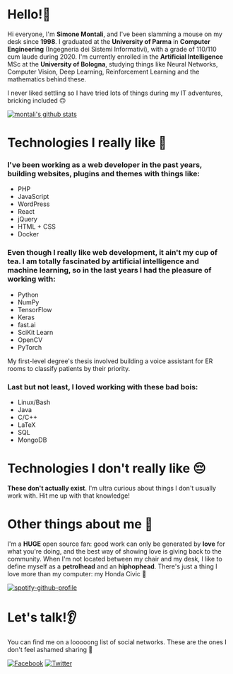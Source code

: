 # Hello!👋
Hi everyone, I'm **Simone Montali**, and I've been slamming a mouse on my desk since **1998**. I graduated at the **University of Parma** in **Computer Engineering** (Ingegneria dei Sistemi Informativi), with a grade of 110/110 cum laude during 2020. I'm currently enrolled in the **Artificial Intelligence** MSc at the **University of Bologna**, studying things like Neural Networks, Computer Vision, Deep Learning, Reinforcement Learning and the mathematics behind these.

I never liked settling so I have tried lots of things during my IT adventures, bricking included 🙃

[![montali's github stats](https://github-readme-stats.vercel.app/api?username=montali&count_private=true)](https://github.com/anuraghazra/github-readme-stats)

# Technologies I really like 🥰
### I've been working as a web developer in the past years, building websites, plugins and themes with things like:
* PHP
* JavaScript
* WordPress
* React
* jQuery
* HTML + CSS
* Docker
### Even though I really like web development, it ain't my cup of tea. I am totally fascinated by artificial intelligence and machine learning, so in the last years I had the pleasure of working with:
* Python
* NumPy
* TensorFlow
* Keras
* fast.ai 
* SciKit Learn
* OpenCV
* PyTorch

My first-level degree's thesis involved building a voice assistant for ER rooms to classify patients by their priority.
### Last but not least, I loved working with these bad bois:
* Linux/Bash
* Java
* C/C++
* LaTeX
* SQL
* MongoDB

# Technologies I don't really like 😔
**These don't actually exist**. I'm ultra curious about things I don't usually work with. Hit me up with that knowledge!

# Other things about me 🙊
I'm a **HUGE** open source fan: good work can only be generated by **love** for what you're doing, and the best way of showing love is giving back to the community. When I'm not located between my chair and my desk, I like to define myself as a **petrolhead** and an **hiphophead**. There's just a thing I love more than my computer: my Honda Civic 🚙

[![spotify-github-profile](https://spotify-github-profile.vercel.app/api/view?uid=sim.montali&cover_image=true)](https://github.com/kittinan/spotify-github-profile)
# Let's talk!👂
You can find me on a looooong list of social networks. These are the ones I don't feel ashamed sharing 😬

[![Facebook](https://img.shields.io/badge/-Facebook-black?style=for-the-badge&logo=facebook)](http://facebook.com/sim.montali)
[![Twitter](https://img.shields.io/badge/-Twitter-black?style=for-the-badge&logo=twitter)](http://twitter.com/mont4li)

